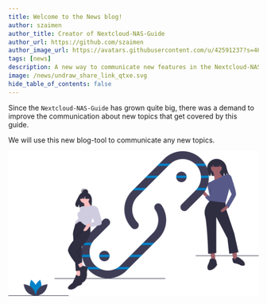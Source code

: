 ```yaml
---
title: Welcome to the News blog!
author: szaimen
author_title: Creator of Nextcloud-NAS-Guide
author_url: https://github.com/szaimen
author_image_url: https://avatars.githubusercontent.com/u/42591237?s=460&v=4
tags: [news]
description: A new way to communicate new features in the Nextcloud-NAS-Guide!
image: /news/undraw_share_link_qtxe.svg
hide_table_of_contents: false
---
```

Since the `Nextcloud-NAS-Guide` has grown quite big, there was a demand to improve the communication about new topics that get covered by this guide.

We will use this new blog-tool to communicate any new topics.

![Keep in contact!](/news/undraw_share_link_qtxe.svg)

<!--The following comment will skip the article in the News overview.-->
<!--truncate-->
